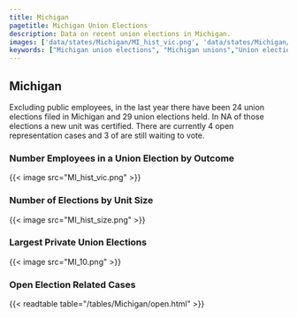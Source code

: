 ```yaml
---
title: Michigan
pagetitle: Michigan Union Elections
description: Data on recent union elections in Michigan.
images: ['data/states/Michigan/MI_hist_vic.png', 'data/states/Michigan/MI_hist_size.png', 'data/states/Michigan/MI_10.png']
keywords: ["Michigan union elections", "Michigan unions","Union elections"]
---
```

##  Michigan

Excluding public employees, in the last year there have been 24 union elections filed in Michigan and 29 union elections held. In NA of those elections a new unit was certified. There are currently 4 open representation cases and 3 of are still waiting to vote.

### Number Employees in a Union Election by Outcome
{{< image src="MI_hist_vic.png" >}}

### Number of Elections by Unit Size
{{< image src="MI_hist_size.png" >}}

### Largest Private Union Elections
{{< image src="MI_10.png" >}}

### Open Election Related Cases
{{< readtable table="/tables/Michigan/open.html" >}}

